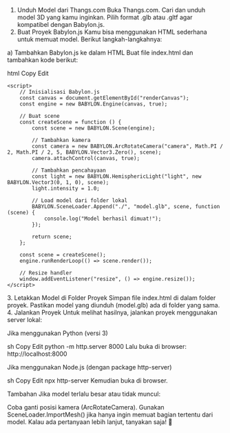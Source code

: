1. Unduh Model dari Thangs.com
Buka Thangs.com.
Cari dan unduh model 3D yang kamu inginkan.
Pilih format .glb atau .gltf agar kompatibel dengan Babylon.js.
2. Buat Proyek Babylon.js
Kamu bisa menggunakan HTML sederhana untuk memuat model. Berikut langkah-langkahnya:

a) Tambahkan Babylon.js ke dalam HTML
Buat file index.html dan tambahkan kode berikut:

html
Copy
Edit
<!DOCTYPE html>
<html lang="en">
<head>
    <meta charset="UTF-8">
    <meta name="viewport" content="width=device-width, initial-scale=1.0">
    <title>Thangs Model in Babylon.js</title>
    <script src="https://cdn.babylonjs.com/babylon.js"></script>
    <script src="https://cdn.babylonjs.com/loaders/babylonjs.loaders.min.js"></script>
</head>
<body>
    <canvas id="renderCanvas"></canvas>

    <script>
        // Inisialisasi Babylon.js
        const canvas = document.getElementById("renderCanvas");
        const engine = new BABYLON.Engine(canvas, true);

        // Buat scene
        const createScene = function () {
            const scene = new BABYLON.Scene(engine);

            // Tambahkan kamera
            const camera = new BABYLON.ArcRotateCamera("camera", Math.PI / 2, Math.PI / 2, 5, BABYLON.Vector3.Zero(), scene);
            camera.attachControl(canvas, true);

            // Tambahkan pencahayaan
            const light = new BABYLON.HemisphericLight("light", new BABYLON.Vector3(0, 1, 0), scene);
            light.intensity = 1.0;

            // Load model dari folder lokal
            BABYLON.SceneLoader.Append("./", "model.glb", scene, function (scene) {
                console.log("Model berhasil dimuat!");
            });

            return scene;
        };

        const scene = createScene();
        engine.runRenderLoop(() => scene.render());

        // Resize handler
        window.addEventListener("resize", () => engine.resize());
    </script>
</body>
</html>
3. Letakkan Model di Folder Proyek
Simpan file index.html di dalam folder proyek.
Pastikan model yang diunduh (model.glb) ada di folder yang sama.
4. Jalankan Proyek
Untuk melihat hasilnya, jalankan proyek menggunakan server lokal:

Jika menggunakan Python (versi 3)

sh
Copy
Edit
python -m http.server 8000
Lalu buka di browser: http://localhost:8000

Jika menggunakan Node.js (dengan package http-server)

sh
Copy
Edit
npx http-server
Kemudian buka di browser.

Tambahan
Jika model terlalu besar atau tidak muncul:

Coba ganti posisi kamera (ArcRotateCamera).
Gunakan SceneLoader.ImportMesh() jika hanya ingin memuat bagian tertentu dari model.
Kalau ada pertanyaan lebih lanjut, tanyakan saja! 🚀
